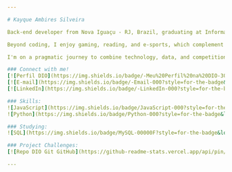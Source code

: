 ```yaml
---

# Kayque Ambires Silveira

Back-end developer from Nova Iguaçu - RJ, Brazil, graduating at Information Systems. I'm passionate about technology, with a special interest in data science. Although I haven't had the chance to put my skills to the test in the job market, I'm always seeking opportunities to study and improve.

Beyond coding, I enjoy gaming, reading, and e-sports, which complement my analytical mindset.

I'm on a pragmatic journey to combine technology, data, and competition, one code at a time.

### Connect with me!
[![Perfil DIO](https://img.shields.io/badge/-Meu%20Perfil%20na%20DIO-30A3DC?style=for-the-badge)](https://web.dio.me/users/jaikayque)
[![E-mail](https://img.shields.io/badge/-Email-000?style=for-the-badge&logo=microsoft-outlook&logoColor=E94D5F)](kayqueasilveira@gmail.com)
[![LinkedIn](https://img.shields.io/badge/-LinkedIn-000?style=for-the-badge&logo=linkedin&logoColor=30A3DC)](https://www.linkedin.com/in/kayqueambires/)

### Skills:
![JavaScript](https://img.shields.io/badge/JavaScript-000?style=for-the-badge&logo=javascript)
![Python](https://img.shields.io/badge/Python-000?style=for-the-badge&logo=python)

### Studying:
![SQL](https://img.shields.io/badge/MySQL-00000F?style=for-the-badge&logo=mysql&logoColor=white)&nbsp;

### Project Challenges:
[![Repo DIO Git GitHub](https://github-readme-stats.vercel.app/api/pin/?username=kayqueambires&repo=dio-lab-open-source&bg_color=000&border_color=30A3DC&show_icons=true&icon_color=30A3DC&title_color=E94D5F&text_color=FFF)](https://github.com/kayqueambires/dio-lab-open-source)

---
```

